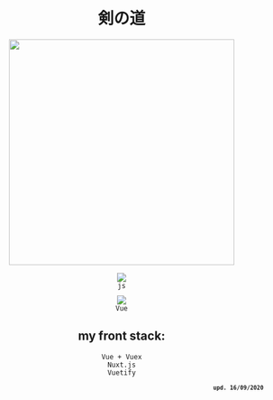 <h1 align="center">剣の道</h1>

<p align="center">
  <img src="https://cs10.pikabu.ru/post_img/2018/02/28/7/1519814611116915020.jpg" width="400px"/>
</p>

<div style='display:flex; align-items:center;flex-direction:column'>
  <img src='https://progress-bar.dev/70'>
  <code style='margin: 0 0 10px 0'>js</code>
  <img src='https://progress-bar.dev/20'>
  <code>Vue</code>
  <h2>my front stack:</h2>
  <code>Vue + Vuex</code>
  <code>Nuxt.js</code>
  <code>Vuetify</code>
</div>
<p align="right"><small><b> <code>upd. 16/09/2020</code></b></small></p>